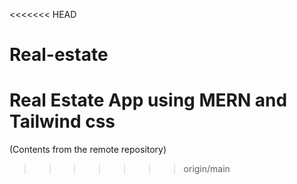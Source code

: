 <<<<<<< HEAD
# Real-estate
Real Estate App using MERN and Tailwind css
=======
(Contents from the remote repository)
>>>>>>> origin/main

